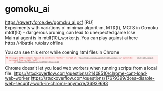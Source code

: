# gomoku_ai
https://qwertyforce.dev/gomoku_ai.pdf [RU]<br>
Experiments with variations of minimax algorithm, MTD(f), MCTS in Gomoku  <br>
mtdf(10) - dangerous pruning, can lead to unexpected game lose <br>
Main ai agent is in mtdf(10)_worker.js. You can play against ai here https://4battle.ru/play_offline

You can see this error while opening html files in Chrome <br>
![Alt text](./screenshots/1.JPG) <br>
Chrome doesn't let you load web workers when running scripts from a local file.
https://stackoverflow.com/questions/21408510/chrome-cant-load-web-worker
https://stackoverflow.com/questions/17679399/does-disable-web-security-work-in-chrome-anymore/36939693
